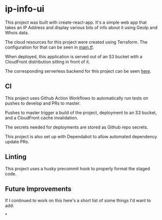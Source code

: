 # ip-info-ui

This project was built with create-react-app. It's a simple web app that takes an IP Address and display various bits of info about it using GeoIp and Whois data.

The cloud resources for this project were created using Terraform. The configuration for that can be seen in [main.tf](main.tf).

When deployed, this application is served out of an S3 bucket with a CloudFront distribution sitting in front of it.

The corresponding serverless backend for this project can be seen [here](https://github.com/grantmcd/ip-info-ui).

## CI

This project uses Github Action Workflows to automatically run tests on pushes to develop and PRs to master.

Pushes to master trigger a build of the project, deployment to an S3 bucket, and a CloudFront cache invalidation.

The secrets needed for deployments are stored as Github repo secrets.

This project is also set up with Dependabot to allow automated dependency update PRs.

## Linting

This project uses a husky precommit hook to properly format the staged code.

## Future Improvements

If I continued to work on this here's a short list of some things I'd want to add:

\*
